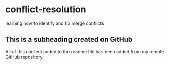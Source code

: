 # conflict-resolution
learning how to identify and fix merge conflicts

## This is a subheading created on GitHub

  All of this content added to the readme file has been added from my remote GitHub repository.
